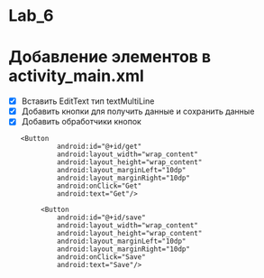 # Lab_6
**Добавление элементов в activity_main.xml**
===========
- [X] Вставить EditText тип textMultiLine
- [X] Добавить кнопки для получить данные и сохранить данные
- [X] Добавить обработчики кнопок
```
   <Button
            android:id="@+id/get"
            android:layout_width="wrap_content"
            android:layout_height="wrap_content"
            android:layout_marginLeft="10dp"
            android:layout_marginRight="10dp"
            android:onClick="Get"
            android:text="Get"/>

        <Button
            android:id="@+id/save"
            android:layout_width="wrap_content"
            android:layout_height="wrap_content"
            android:layout_marginLeft="10dp"
            android:layout_marginRight="10dp"
            android:onClick="Save"
            android:text="Save"/>
```
